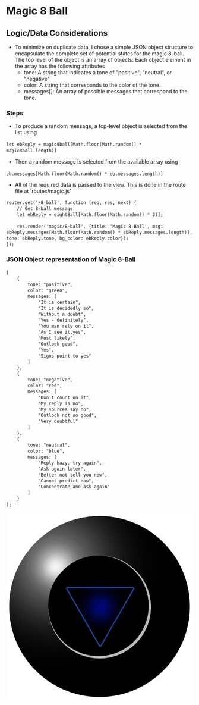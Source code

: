 # Magic 8 Ball
## Logic/Data Considerations
- To minimize on duplicate data, I chose a simple JSON object structure to encapsulate the complete set of potential states for the magic 8-ball. The top level of the object is an array of objects.  Each object element in the array has the following attributes
    - tone: A string that indicates a tone of "positive", "neutral", or "negative"
    - color: A string that corresponds to the color of the tone.
    - messages[]: An array of possible messages that correspond to the tone.
### Steps
- To produce a random message, a top-level object is selected from the list using

`let ebReply = magic8ball[Math.floor(Math.random() * magic8ball.length)]`
- Then a random message is selected from the available array using

`eb.messages[Math.floor(Math.random() * eb.messages.length)]`
- All of the required data is passed to the view. This is done in the route file at `routes/magic.js'

```
router.get('/8-ball', function (req, res, next) {
    // Get 8-ball message
    let ebReply = eightBall[Math.floor(Math.random() * 3)];

    res.render('magic/8-ball', {title: 'Magic 8 Ball', msg: ebReply.messages[Math.floor(Math.random() * ebReply.messages.length)], tone: ebReply.tone, bg_color: ebReply.color});
});
```

### JSON Object representation of Magic 8-Ball
```
[
    {
        tone: "positive",
        color: "green",
        messages: [
            "It is certain",
            "It is decidedly so",
            "Without a doubt",
            "Yes - definitely",
            "You man rely on it",
            "As I see it,yes",
            "Most likely",
            "Outlook good",
            "Yes",
            "Signs point to yes"
        ]
    },
    {
        tone: "negative",
        color: "red",
        messages: [
            "Don't count on it",
            "My reply is no",
            "My sources say no",
            "Outlook not so good",
            "Very doubtful"
        ]
    },
    {
        tone: "neutral",
        color: "blue",
        messages: [
            "Reply hazy, try again",
            "Ask again later",
            "Better not tell you now",
            "Cannot predict now",
            "Concentrate and ask again"
        ]
    }
];
```

![Magic 8-Ball](/public/images/8ball.png "Magic 8-Ball using Express/Node.")

